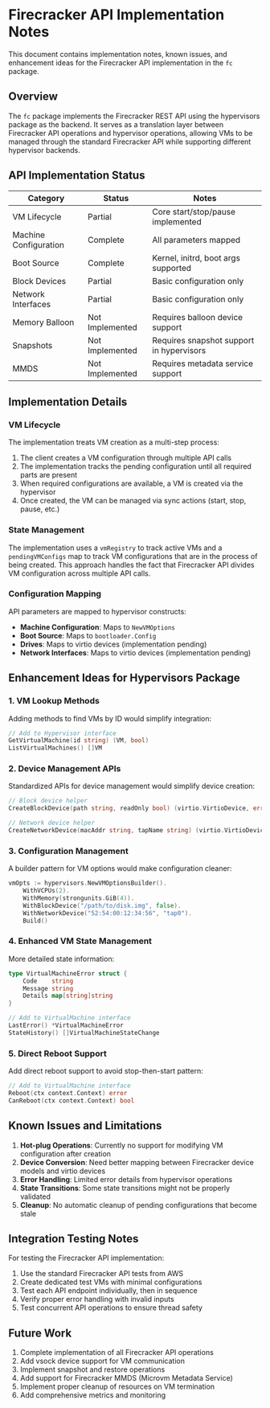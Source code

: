 # Firecracker API Implementation Notes

This document contains implementation notes, known issues, and enhancement ideas for the Firecracker API implementation in the `fc` package.

## Overview

The `fc` package implements the Firecracker REST API using the hypervisors package as the backend. It serves as a translation layer between Firecracker API operations and hypervisor operations, allowing VMs to be managed through the standard Firecracker API while supporting different hypervisor backends.

## API Implementation Status

| Category              | Status          | Notes                                    |
| --------------------- | --------------- | ---------------------------------------- |
| VM Lifecycle          | Partial         | Core start/stop/pause implemented        |
| Machine Configuration | Complete        | All parameters mapped                    |
| Boot Source           | Complete        | Kernel, initrd, boot args supported      |
| Block Devices         | Partial         | Basic configuration only                 |
| Network Interfaces    | Partial         | Basic configuration only                 |
| Memory Balloon        | Not Implemented | Requires balloon device support          |
| Snapshots             | Not Implemented | Requires snapshot support in hypervisors |
| MMDS                  | Not Implemented | Requires metadata service support        |

## Implementation Details

### VM Lifecycle

The implementation treats VM creation as a multi-step process:

1. The client creates a VM configuration through multiple API calls
2. The implementation tracks the pending configuration until all required parts are present
3. When required configurations are available, a VM is created via the hypervisor
4. Once created, the VM can be managed via sync actions (start, stop, pause, etc.)

### State Management

The implementation uses a `vmRegistry` to track active VMs and a `pendingVMConfigs` map to track VM configurations that are in the process of being created. This approach handles the fact that Firecracker API divides VM configuration across multiple API calls.

### Configuration Mapping

API parameters are mapped to hypervisor constructs:

-   **Machine Configuration**: Maps to `NewVMOptions`
-   **Boot Source**: Maps to `bootloader.Config`
-   **Drives**: Maps to virtio devices (implementation pending)
-   **Network Interfaces**: Maps to virtio devices (implementation pending)

## Enhancement Ideas for Hypervisors Package

### 1. VM Lookup Methods

Adding methods to find VMs by ID would simplify integration:

```go
// Add to Hypervisor interface
GetVirtualMachine(id string) (VM, bool)
ListVirtualMachines() []VM
```

### 2. Device Management APIs

Standardized APIs for device management would simplify device creation:

```go
// Block device helper
CreateBlockDevice(path string, readOnly bool) (virtio.VirtioDevice, error)

// Network device helper
CreateNetworkDevice(macAddr string, tapName string) (virtio.VirtioDevice, error)
```

### 3. Configuration Management

A builder pattern for VM options would make configuration cleaner:

```go
vmOpts := hypervisors.NewVMOptionsBuilder().
    WithVCPUs(2).
    WithMemory(strongunits.GiB(4)).
    WithBlockDevice("/path/to/disk.img", false).
    WithNetworkDevice("52:54:00:12:34:56", "tap0").
    Build()
```

### 4. Enhanced VM State Management

More detailed state information:

```go
type VirtualMachineError struct {
    Code    string
    Message string
    Details map[string]string
}

// Add to VirtualMachine interface
LastError() *VirtualMachineError
StateHistory() []VirtualMachineStateChange
```

### 5. Direct Reboot Support

Add direct reboot support to avoid stop-then-start pattern:

```go
// Add to VirtualMachine interface
Reboot(ctx context.Context) error
CanReboot(ctx context.Context) bool
```

## Known Issues and Limitations

1. **Hot-plug Operations**: Currently no support for modifying VM configuration after creation
2. **Device Conversion**: Need better mapping between Firecracker device models and virtio devices
3. **Error Handling**: Limited error details from hypervisor operations
4. **State Transitions**: Some state transitions might not be properly validated
5. **Cleanup**: No automatic cleanup of pending configurations that become stale

## Integration Testing Notes

For testing the Firecracker API implementation:

1. Use the standard Firecracker API tests from AWS
2. Create dedicated test VMs with minimal configurations
3. Test each API endpoint individually, then in sequence
4. Verify proper error handling with invalid inputs
5. Test concurrent API operations to ensure thread safety

## Future Work

1. Complete implementation of all Firecracker API operations
2. Add vsock device support for VM communication
3. Implement snapshot and restore operations
4. Add support for Firecracker MMDS (Microvm Metadata Service)
5. Implement proper cleanup of resources on VM termination
6. Add comprehensive metrics and monitoring
